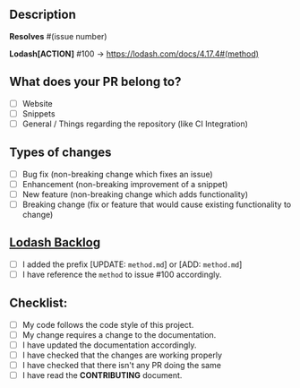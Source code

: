 <!--- Provide a general summary of your changes in the Title above -->

<!--- Add the prefix [FIX: #(issue number)], [FEATURE] or [ENHANCEMENT] to the Title -->

## Description
<!--- Describe your changes in detail -->
**Resolves** #(issue number) <!--- Delete if not a issue fix-->

<!--- Provide a link to the method your trying to [ADD] or [UPDATE] in the Description -->
**Lodash[ACTION]** #100 -> https://lodash.com/docs/4.17.4#(method) <!--- Delete if not a Lodash[ADD OR UPDATE] -->

## What does your PR belong to?
- [ ] Website
- [ ] Snippets
- [ ] General / Things regarding the repository (like CI Integration)

## Types of changes
- [ ] Bug fix (non-breaking change which fixes an issue)
- [ ] Enhancement (non-breaking improvement of a snippet)
- [ ] New feature (non-breaking change which adds functionality)
- [ ] Breaking change (fix or feature that would cause existing functionality to change)

## [Lodash Backlog](https://github.com/Chalarangelo/30-seconds-of-code/issues/100)
<!--- Provide a link to the method your trying to [ADD] or [UPDATE] in the Description above -->
<!--- Add the prefix [UPDATE: `method.md`] or [ADD: `method.md`] to the Title & Desciption -->
- [ ] I added the prefix [UPDATE: `method.md`] or [ADD: `method.md`]
- [ ] I have reference the `method` to issue #100 accordingly.

## Checklist:
<!--- If you're unsure about any of these, don't hesitate to ask. We're here to help! -->
- [ ] My code follows the code style of this project.
- [ ] My change requires a change to the documentation.
- [ ] I have updated the documentation accordingly.
- [ ] I have checked that the changes are working properly
- [ ] I have checked that there isn't any PR doing the same
- [ ] I have read the **CONTRIBUTING** document.
